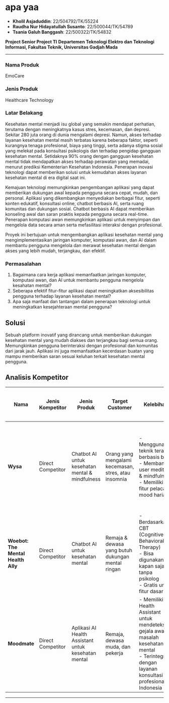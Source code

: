 # **apa yaa**
- **Kholil Asjaduddin**: 22/504792/TK/55224
- **Raudha Nur Hidayatullah Susanto**: 22/500044/TK/54789
- **Tsania Galuh Banggash**: 22/500322/TK/54832

**Project Senior Project TI**
**Departemen Teknologi Elektro dan Teknologi Informasi, Fakultas Teknik, Universitas Gadjah Mada**

---

### **Nama Produk**
EmoCare

### **Jenis Produk**
Healthcare Technology

### **Latar Belakang**
Kesehatan mental menjadi isu global yang semakin mendapat perhatian, terutama dengan meningkatnya kasus stres, kecemasan, dan depresi. Sekitar 280 juta orang di dunia mengalami depresi. Namun, akses terhadap layanan kesehatan mental masih terbatas karena beberapa faktor, seperti kurangnya tenaga profesional, biaya yang tinggi, serta adanya stigma sosial yang melekat pada konsultasi psikologis dan terhadap pengidap gangguan kesehatan mental. Setidaknya 90% orang dengan gangguan kesehatan mental tidak mendapatkan akses terhadap perawatan yang memadai, menurut prediksi Kementerian Kesehatan Indonesia. Penerapan inovasi teknologi dapat memberikan solusi untuk kemudahan akses layanan kesehatan mental di era digital saat ini. 

Kemajuan teknologi memungkinkan pengembangan aplikasi yang dapat memberikan dukungan awal kepada pengguna secara cepat, mudah, dan personal. Aplikasi yang dikembangkan menyediakan berbagai fitur, seperti konten edukatif, konsultasi online, chatbot berbasis AI, serta ruang komunitas dan dukungan sosial. Chatbot berbasis AI dapat memberikan konseling awal dan saran praktis kepada pengguna secara real-time. Penerapan komputasi awan memungkinkan aplikasi untuk menyimpan dan mengelola data secara aman serta mefasilitasi interaksi dengan profesional. 

Proyek ini bertujuan untuk mengembangkan aplikasi kesehatan mental yang mengimplementasikan jaringan komputer, komputasi awan, dan AI dalam membantu pengguna mengelola dan merawat kesehatan mental dengan akses yang lebih mudah, terjangkau, dan efektif.

### **Permasalahan**
1. Bagaimana cara kerja aplikasi memanfaatkan jaringan komputer, komputasi awan, dan AI untuk membantu pengguna mengelola kesahatan mental? 
2. Seberapa efektif fitur-fitur aplikasi dapat meningkatkan aksesibilitas pengguna terhadap layanan kesehatan mental? 
3. Apa saja manfaat dan tantangan dalam penerapan teknologi untuk meningkatkan kesejahteraan mental pengguna?

## **Solusi**
Sebuah platform inovatif yang dirancang untuk memberikan dukungan kesehatan mental yang mudah diakses dan terjangkau bagi semua orang. Memungkinkan pengguna berinteraksi dengan profesional dan komunitas dari jarak jauh.  Aplikasi ini juga memanfaatkan kecerdasan buatan yang mampu memberikan saran sesuai keluhan terkait kesehatan mental pengguna.

## **Analisis Kompetitor**
| Nama                          | Jenis Kompetitor  | Jenis Produk                                  | Target Customer                          | Kelebihan                                                                                 | Kekurangan                                                                       | Key Competitive Advantage & Unique Value                                  |
|-------------------------------|-------------------|-----------------------------------------------|------------------------------------------|-------------------------------------------------------------------------------------------|----------------------------------------------------------------------------------|-----------------------------------------------------------------------------|
| **Wysa**                      | Direct Competitor | Chatbot AI untuk kesehatan mental & mindfulness | Orang yang mengalami kecemasan, stres, atau insomnia | - Menggunakan teknik terapi berbasis bukti<br>- Membantu user meditasi & mindfulness<br>- Memiliki fitur pelacak mood harian  | - Beberapa fitur hanya tersedia di premium<br>- Tidak memiliki banyak variasi topik percakapan<br>- Kurang personal dibanding bicara dengan manusia | Kombinasi antara chatbot kesehatan mental dan teknik mindfulness yang membuatnya lebih holistik     |
| **Woebot: The Mental Health Ally** | Direct Competitor | Chatbot AI untuk kesehatan mental            | Remaja & dewasa yang butuh dukungan mental ringan | - Berdasarkan CBT (Cognitive Behavioral Therapy)<br>- Bisa digunakan kapan saja tanpa psikolog<br>- Gratis untuk fitur dasar  | - Terbatas hanya berbasis teks<br>- Tidak bisa menggantikan terapi profesional<br>- Beberapa fitur hanya tersedia ketika premium | Mudah digunakan tanpa biaya besar                                          |
| **Moodmate**                  | Direct Competitor | Aplikasi AI Health Assistant untuk kesehatan mental | Remaja, dewasa muda, dan pekerja         | - Memiliki AI Health Assistant untuk mendeteksi gejala awal masalah kesehatan mental<br>- Terintegrasi dengan layanan konsultasi profesional di Indonesia | - Masih dalam tahap pengembangan dan belum terlalu populer<br>- Tidak semua fitur tersedia secara gratis<br>- Kurang fleksibel dibandingkan chatbot yang lain | Solusi kesehatan mental berbasis AI yang terintegrasi dengan tenaga profesional di Indonesia    |

---
